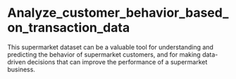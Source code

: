 # Analyze_customer_behavior_based_on_transaction_data
This supermarket dataset can be a valuable tool for understanding and predicting the behavior of supermarket customers, and for making data-driven decisions that can improve the performance of a supermarket business.
